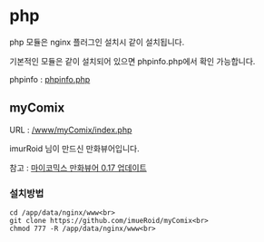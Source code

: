 # php #

php 모듈은 nginx 플러그인 설치시 같이 설치됩니다.

기본적인 모듈은 같이 설치되어 있으면 phpinfo.php에서 확인 가능합니다.

phpinfo : [phpinfo.php](/www/phpinfo.php)

## myComix ##

URL : [/www/myComix/index.php](/www/myComix/index.php)

imurRoid 님이 만드신 만화뷰어입니다.

참고 : [마이코믹스 만화뷰어 0.17 업데이트](https://sjva.me/bbs/board.php?bo_table=tip&wr_id=1916)

### 설치방법 ####
```
cd /app/data/nginx/www<br>
git clone https://github.com/imueRoid/myComix<br>
chmod 777 -R /app/data/nginx/www<br>
```




